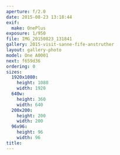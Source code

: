 ```yaml
---
aperture: f/2.0
date: 2015-08-23 13:18:44
exif:
  make: OnePlus
exposure: 1/950
file: IMG_20150823_131841
gallery: 2015-visit-sanne-fife-anstruther
layout: gallery-photo
model: One A0001
next: f659d36
ordering: 0
sizes:
  1920x1080:
    height: 1080
    width: 1920
  640w:
    height: 360
    width: 640
  200x200:
    height: 200
    width: 200
  96x96:
    height: 96
    width: 96
title: 
---
```

